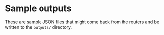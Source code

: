 # Sample outputs
These are sample JSON files that might come back from the routers
and be written to the `outputs/` directory.
